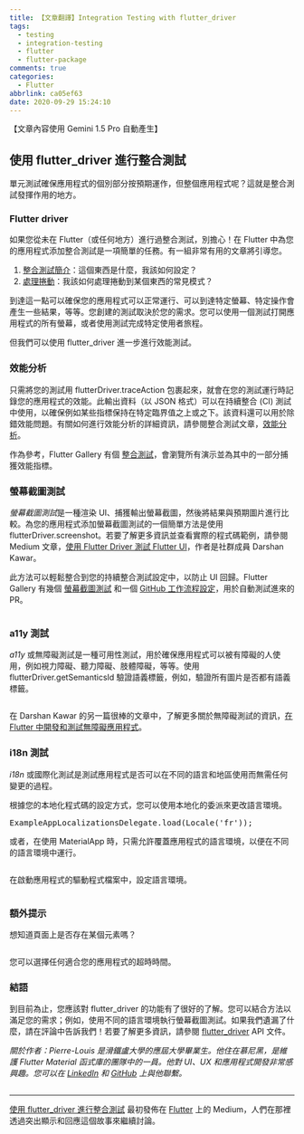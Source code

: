 ```yaml
---
title: 【文章翻譯】Integration Testing with flutter_driver
tags:
  - testing
  - integration-testing
  - flutter
  - flutter-package
comments: true
categories:
  - Flutter
abbrlink: ca05ef63
date: 2020-09-29 15:24:10
---
```


【文章內容使用 Gemini 1.5 Pro 自動產生】

## 使用 flutter_driver 進行整合測試

<p>單元測試確保應用程式的個別部分按預期運作，但整個應用程式呢？這就是整合測試發揮作用的地方。</p>

### Flutter driver

<p>如果您從未在 Flutter（或任何地方）進行過整合測試，別擔心！在 Flutter 中為您的應用程式添加整合測試是一項簡單的任務。有一組非常有用的文章將引導您。</p>

<ol>
<li><a href="https://flutter.dev/docs/cookbook/testing/integration/introduction">整合測試簡介</a>：這個東西是什麼，我該如何設定？</li>
<li><a href="https://flutter.dev/docs/cookbook/testing/integration/scrolling">處理捲動</a>：我該如何處理捲動到某個東西的常見模式？</li>
</ol>

<p>到達這一點可以確保您的應用程式可以正常運行、可以到達特定螢幕、特定操作會產生一些結果，等等。您創建的測試取決於您的需求。您可以使用一個測試打開應用程式的所有螢幕，或者使用測試完成特定使用者旅程。</p>

<p>但我們可以使用 flutter_driver 進一步進行效能測試。</p>

### 效能分析

<p>只需將您的測試用 flutterDriver.traceAction 包裹起來，就會在您的測試運行時記錄您的應用程式的效能。此輸出資料（以 JSON 格式）可以在持續整合 (CI) 測試中使用，以確保例如某些指標保持在特定臨界值之上或之下。該資料還可以用於除錯效能問題。有關如何進行效能分析的詳細資訊，請參閱整合測試文章，<a href="https://flutter.dev/docs/cookbook/testing/integration/profiling">效能分析</a>。</p>

<p>作為參考，Flutter Gallery 有個 <a href="https://github.com/flutter/gallery/tree/master/test_driver">整合測試</a>，會瀏覽所有演示並為其中的一部分捕獲效能指標。</p>

### 螢幕截圖測試

<p><em>螢幕截圖測試</em>是一種渲染 UI、捕獲輸出螢幕截圖，然後將結果與預期圖片進行比較。為您的應用程式添加螢幕截圖測試的一個簡單方法是使用 flutterDriver.screenshot。若要了解更多資訊並查看實際的程式碼範例，請參閱 Medium 文章，<a href="https://medium.com/flutter-community/testing-flutter-ui-with-flutter-driver-c1583681e337#8561">使用 Flutter Driver 測試 Flutter UI</a>，作者是社群成員 Darshan Kawar。</p>

<p>此方法可以輕鬆整合到您的持續整合測試設定中，以防止 UI 回歸。Flutter Gallery 有幾個 <a href="https://github.com/flutter/gallery/tree/master/golden_test">螢幕截圖測試</a> 和一個 <a href="https://github.com/flutter/gallery/blob/master/.github/workflows/golden.yml">GitHub 工作流程設定</a>，用於自動測試進來的 PR。</p>

<iframe src="" width="0" height="0" frameborder="0" scrolling="no"><a href="https://medium.com/media/3821c3795913217d187d26b04dbdc1a4/href">https://medium.com/media/3821c3795913217d187d26b04dbdc1a4/href</a></iframe>

### a11y 測試

<p><em>a11y</em> 或無障礙測試是一種可用性測試，用於確保應用程式可以被有障礙的人使用，例如視力障礙、聽力障礙、肢體障礙，等等。使用 flutterDriver.getSemanticsId 驗證語義標籤，例如，驗證所有圖片是否都有語義標籤。</p>

<iframe src="" width="0" height="0" frameborder="0" scrolling="no"><a href="https://medium.com/media/9712bbcd895e55e14cb2ede49659854b/href">https://medium.com/media/9712bbcd895e55e14cb2ede49659854b/href</a></iframe>

<p>在 Darshan Kawar 的另一篇很棒的文章中，了解更多關於無障礙測試的資訊，<a href="https://medium.com/flutter-community/developing-and-testing-accessible-app-in-flutter-1dc1d33c7eea">在 Flutter 中開發和測試無障礙應用程式</a>。</p>

### i18n 測試

<p><em>i18n</em> 或國際化測試是測試應用程式是否可以在不同的語言和地區使用而無需任何變更的過程。</p>

<p>根據您的本地化程式碼的設定方式，您可以使用本地化的委派來更改語言環境。</p>

<pre>ExampleAppLocalizationsDelegate.load(Locale('fr'));</pre>

<p>或者，在使用 MaterialApp 時，只需允許覆蓋應用程式的語言環境，以便在不同的語言環境中運行。</p>

<iframe src="" width="0" height="0" frameborder="0" scrolling="no"><a href="https://medium.com/media/faf86fe011e8553d226ef1e531f6bb2c/href">https://medium.com/media/faf86fe011e8553d226ef1e531f6bb2c/href</a></iframe>

<p>在啟動應用程式的驅動程式檔案中，設定語言環境。</p>

<iframe src="" width="0" height="0" frameborder="0" scrolling="no"><a href="https://medium.com/media/e56e6c3f196adf5990428f6f77a79e9e/href">https://medium.com/media/e56e6c3f196adf5990428f6f77a79e9e/href</a></iframe>

### 額外提示

<p>想知道頁面上是否存在某個元素嗎？</p>

<iframe src="" width="0" height="0" frameborder="0" scrolling="no"><a href="https://medium.com/media/7bc1030109a119c1862a5dc5513e34ea/href">https://medium.com/media/7bc1030109a119c1862a5dc5513e34ea/href</a></iframe>

<p>您可以選擇任何適合您的應用程式的超時時間。</p>

### 結語

<p>到目前為止，您應該對 flutter_driver 的功能有了很好的了解。您可以結合方法以滿足您的需求；例如，使用不同的語言環境執行螢幕截圖測試。如果我們遺漏了什麼，請在評論中告訴我們！若要了解更多資訊，請參閱 <a href="https://api.flutter.dev/flutter/flutter_driver/flutter_driver-library.html">flutter_driver</a> API 文件。</p>

<p><em>關於作者：Pierre-Louis 是滑鐵盧大學的應屆大學畢業生。他住在慕尼黑，是維護 Flutter Material 函式庫的團隊中的一員。他對 UI、UX 和應用程式開發非常感興趣。您可以在</em> <a href="https://www.linkedin.com/in/guidezpl"><em>LinkedIn</em></a><em> 和</em> <a href="https://github.com/guidezpl"><em>GitHub</em></a><em> 上與他聯繫。</em></p>

<img src="https://medium.com/_/stat?event=post.clientViewed&referrerSource=full_rss&postId=36f66ede5cf2" width="1" height="1" alt=""><hr><p><a href="https://medium.com/flutter/integration-testing-with-flutter-driver-36f66ede5cf2">使用 flutter_driver 進行整合測試</a> 最初發佈在 <a href="https://medium.com/flutter">Flutter</a> 上的 Medium，人們在那裡透過突出顯示和回應這個故事來繼續討論。</p>
